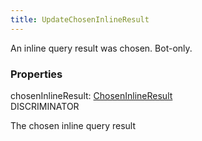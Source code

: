 ```yaml
---
title: UpdateChosenInlineResult
---
```


An inline query result was chosen. Bot-only.

### Properties

<div class="flex flex-col gap-3"><div><div class="flex gap-2"><div class="font-mono"><span class="font-bold">chosenInlineResult</span><span class="opacity-50">:</span> <a href="/types/choseninlineresult"  >ChosenInlineResult</a></div><div class="flex items-center"><div class="bg-dbt px-1.5 rounded-md select-none text-fgt text-[10px]">DISCRIMINATOR</div></div></div><div class="pl-3"><div class="no-margin">

The chosen inline query result

</div></div></div></div>

